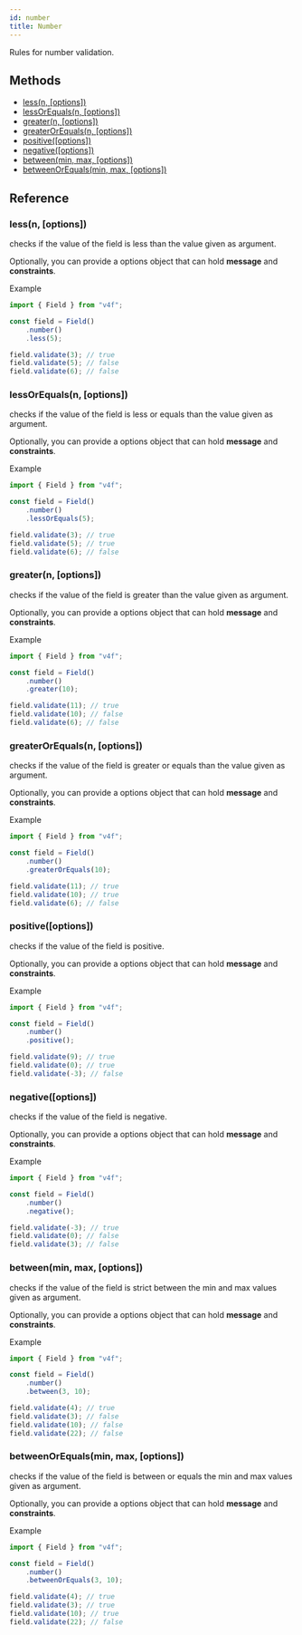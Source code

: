 ```yaml
---
id: number
title: Number
---
```


Rules for number validation.

## Methods

-   [less(n, [options])](#lessn-options)
-   [lessOrEquals(n, [options])](#lessorequalsn-options)
-   [greater(n, [options])](#greatern-options)
-   [greaterOrEquals(n, [options])](#greaterorequalsn-options)
-   [positive([options])](#positive-options)
-   [negative([options])](#negative-options)
-   [between(min, max, [options])](#betweenmin-max-options)
-   [betweenOrEquals(min, max, [options])](#betweenorequalsmin-max-options)

## Reference

### less(n, [options])

checks if the value of the field is less than the value given as argument.

Optionally, you can provide a options object that can hold **message** and **constraints**.

Example

```javascript
import { Field } from "v4f";

const field = Field()
	.number()
	.less(5);

field.validate(3); // true
field.validate(5); // false
field.validate(6); // false
```

### lessOrEquals(n, [options])

checks if the value of the field is less or equals than the value given as argument.

Optionally, you can provide a options object that can hold **message** and **constraints**.

Example

```javascript
import { Field } from "v4f";

const field = Field()
	.number()
	.lessOrEquals(5);

field.validate(3); // true
field.validate(5); // true
field.validate(6); // false
```

### greater(n, [options])

checks if the value of the field is greater than the value given as argument.

Optionally, you can provide a options object that can hold **message** and **constraints**.

Example

```javascript
import { Field } from "v4f";

const field = Field()
	.number()
	.greater(10);

field.validate(11); // true
field.validate(10); // false
field.validate(6); // false
```

### greaterOrEquals(n, [options])

checks if the value of the field is greater or equals than the value given as argument.

Optionally, you can provide a options object that can hold **message** and **constraints**.

Example

```javascript
import { Field } from "v4f";

const field = Field()
	.number()
	.greaterOrEquals(10);

field.validate(11); // true
field.validate(10); // true
field.validate(6); // false
```

### positive([options])

checks if the value of the field is positive.

Optionally, you can provide a options object that can hold **message** and **constraints**.

Example

```javascript
import { Field } from "v4f";

const field = Field()
	.number()
	.positive();

field.validate(9); // true
field.validate(0); // true
field.validate(-3); // false
```

### negative([options])

checks if the value of the field is negative.

Optionally, you can provide a options object that can hold **message** and **constraints**.

Example

```javascript
import { Field } from "v4f";

const field = Field()
	.number()
	.negative();

field.validate(-3); // true
field.validate(0); // false
field.validate(3); // false
```

### between(min, max, [options])

checks if the value of the field is strict between the min and max values given as argument.

Optionally, you can provide a options object that can hold **message** and **constraints**.

Example

```javascript
import { Field } from "v4f";

const field = Field()
	.number()
	.between(3, 10);

field.validate(4); // true
field.validate(3); // false
field.validate(10); // false
field.validate(22); // false
```

### betweenOrEquals(min, max, [options])

checks if the value of the field is between or equals the min and max values given as argument.

Optionally, you can provide a options object that can hold **message** and **constraints**.

Example

```javascript
import { Field } from "v4f";

const field = Field()
	.number()
	.betweenOrEquals(3, 10);

field.validate(4); // true
field.validate(3); // true
field.validate(10); // true
field.validate(22); // false
```
